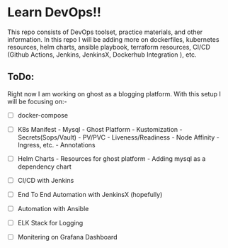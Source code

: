 # Learn DevOps!!

This repo consists of DevOps toolset, practice materials, and other information. In this repo I will be adding more on dockerfiles, kubernetes resources, 
helm charts, ansible playbook, terraform resources, CI/CD (Github Actions, Jenkins, JenkinsX, Dockerhub Integration ), etc. 

## ToDo:
Right now I am working on ghost as a blogging platform. With this setup I will be focusing on:- 

- [ ] docker-compose
- [ ] K8s Manifest
        - Mysql 
        - Ghost Platform 
        - Kustomization 
        - Secrets(Sops/Vault)
        - PV/PVC
        - Liveness/Readiness
        - Node Affinity
        - Ingress, etc.
        - Annotations 
- [ ] Helm Charts
        - Resources for ghost platform 
        - Adding mysql as a dependency chart 
- [ ] CI/CD with Jenkins  
- [ ] End To End Automation with JenkinsX (hopefully)
- [ ] Automation with Ansible 
- [ ] ELK Stack for Logging 
- [ ] Monitering on Grafana Dashboard 


